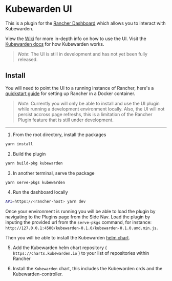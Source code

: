 # Kubewarden UI

This is a plugin for the [Rancher Dashboard](https://github.com/rancher/dashboard) which allows you to interact with Kubewarden.

View the [Wiki](https://github.com/kubewarden/ui/wiki) for more in-depth info on how to use the UI. Visit the [Kubewarden docs](https://docs.kubewarden.io/introduction.html) for how Kubewarden works.

> _Note_: The UI is still in development and has not yet been fully released.

## Install

You will need to point the UI to a running instance of Rancher, here's a [quickstart guide](https://docs.ranchermanager.rancher.io/pages-for-subheaders/rancher-on-a-single-node-with-docker) for setting up Rancher in a Docker container.

> _Note_: Currently you will only be able to install and use the UI plugin while running a development environment locally. Also, the UI will not persist accross page refreshs, this is a limitation of the Rancher Plugin feature that is still under development. 

---

1. From the root directory, install the packages

```sh
yarn install
```

2. Build the plugin

```sh
yarn build-pkg kubewarden
```

3. In another terminal, serve the package

```sh
yarn serve-pkgs kubewarden
```

4. Run the dashboard locally

```sh
API=https://<rancher-host> yarn dev
```

Once your environment is running you will be able to load the plugin by navigating to the Plugins page from the Side Nav. Load the plugin by inputing the provided url from the `serve-pkgs` command, for instance: `http://127.0.0.1:4500/kubewarden-0.1.0/kubewarden-0.1.0.umd.min.js`.

Then you will be able to install the Kubewarden [helm chart](https://github.com/kubewarden/helm-charts/).

5. Add the Kubewarden helm chart repository ( `https://charts.kubewarden.io` ) to your list of repositories within Rancher

6. Install the `Kubewarden` chart, this includes the Kubewarden crds and the Kubewarden-controller.
